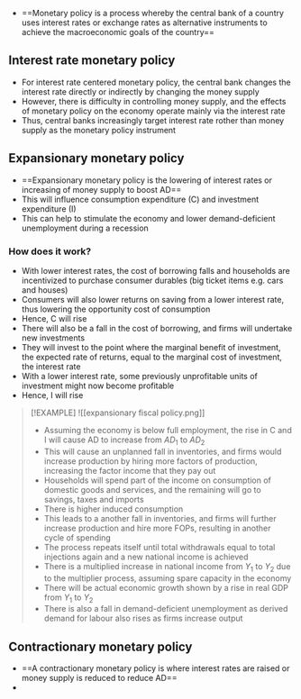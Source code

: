 - ==Monetary policy is a process whereby the central bank of a country uses interest rates or exchange rates as alternative instruments to achieve the macroeconomic goals of the country==
## Interest rate monetary policy
- For interest rate centered monetary policy, the central bank changes the interest rate directly or indirectly by changing the money supply
- However, there is difficulty in controlling money supply, and the effects of monetary policy on the economy operate mainly via the interest rate
- Thus, central banks increasingly target interest rate rother than money supply as the monetary policy instrument
## Expansionary monetary policy
- ==Expansionary monetary policy is the lowering of interest rates or increasing of money supply to boost AD==
- This will influence consumption expenditure (C) and investment expenditure (I)
- This can help to stimulate the economy and lower demand-deficient unemployment during a recession
### How does it work?
- With lower interest rates, the cost of borrowing falls and households are incentivized to purchase consumer durables (big ticket items e.g. cars and houses)
- Consumers will also lower returns on saving from a lower interest rate, thus lowering the opportunity cost of consumption
- Hence, C will rise
- There will also be a fall in the cost of borrowing, and firms will undertake new investments
- They will invest to the point where the marginal benefit of investment, the expected rate of returns, equal to the marginal cost of investment, the interest rate
- With a lower interest rate, some previously unprofitable units of investment might now become profitable
- Hence, I will rise
>[!EXAMPLE]
>![[expansionary fiscal policy.png]]
>- Assuming the economy is below full employment, the rise in C and I will cause AD to increase from $AD_1$ to $AD_2$
>- This will cause an unplanned fall in inventories, and firms would increase production  by hiring more factors of production, increasing the factor income that they pay out
>- Households will spend part of the income on consumption of domestic goods and services, and the remaining will go to savings, taxes and imports
>- There is higher induced consumption
>- This leads to a another fall in inventories, and firms will further increase production and hire more FOPs, resulting in another cycle of spending
>- The process repeats itself until total withdrawals equal to total injections again and a new national income is achieved
>- There is a multiplied increase in national income from $Y_1$ to $Y_2$ due to the multiplier process, assuming spare capacity in the economy
>- There will be actual economic growth shown by a rise in real GDP from $Y_1$ to $Y_2$
>- There is also a fall in demand-deficient unemployment as derived demand for labour also rises as firms increase output
## Contractionary monetary policy
- ==A contractionary monetary policy is where interest rates are raised or money supply is reduced to reduce AD==
- 